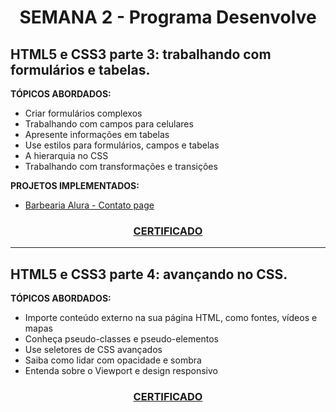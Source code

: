 # <p align="center">SEMANA 2 - Programa Desenvolve

## HTML5 e CSS3 parte 3: trabalhando com formulários e tabelas.

**TÓPICOS ABORDADOS:**
* Criar formulários complexos
* Trabalhando com campos para celulares
* Apresente informações em tabelas
* Use estilos para formulários, campos e tabelas
* A hierarquia no CSS
* Trabalhando com transformações e transições

**PROJETOS IMPLEMENTADOS:**
* [Barbearia Alura - Contato page](../Semana%201/Barbearia%20Alura/contato.html)

### <p align="center"> [CERTIFICADO](https://cursos.alura.com.br/certificate/d949a9d1-dbf7-4d1b-af89-7fc7c4e1112d)

---

## HTML5 e CSS3 parte 4: avançando no CSS.

**TÓPICOS ABORDADOS:**
* Importe conteúdo externo na sua página HTML, como fontes, vídeos e mapas
* Conheça pseudo-classes e pseudo-elementos
* Use seletores de CSS avançados
* Saiba como lidar com opacidade e sombra
* Entenda sobre o Viewport e design responsivo

### <p align="center"> [CERTIFICADO](https://cursos.alura.com.br/certificate/bed8489f-b37e-4329-94b9-c0f221fcf725)

